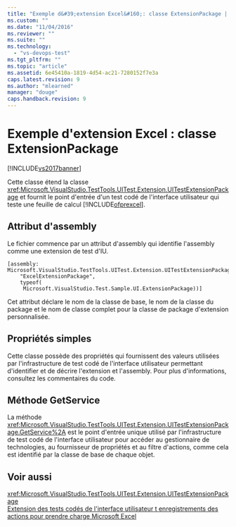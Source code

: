 ```yaml
---
title: "Exemple d&#39;extension Excel&#160;: classe ExtensionPackage | Microsoft Docs"
ms.custom: ""
ms.date: "11/04/2016"
ms.reviewer: ""
ms.suite: ""
ms.technology: 
  - "vs-devops-test"
ms.tgt_pltfrm: ""
ms.topic: "article"
ms.assetid: 6e45410a-1819-4d54-ac21-7280152f7e3a
caps.latest.revision: 9
ms.author: "mlearned"
manager: "douge"
caps.handback.revision: 9
---
```

# Exemple d&#39;extension Excel&#160;: classe ExtensionPackage
[!INCLUDE[vs2017banner](../code-quality/includes/vs2017banner.md)]

Cette classe étend la classe <xref:Microsoft.VisualStudio.TestTools.UITest.Extension.UITestExtensionPackage> et fournit le point d'entrée d'un test codé de l'interface utilisateur qui teste une feuille de calcul [!INCLUDE[ofprexcel](../test/includes/ofprexcel_md.md)].  
  
## Attribut d'assembly  
 Le fichier commence par un attribut d'assembly qui identifie l'assembly comme une extension de test d'IU.  
  
```  
[assembly: Microsoft.VisualStudio.TestTools.UITest.Extension.UITestExtensionPackage(  
    "ExcelExtensionPackage",  
    typeof(  
     Microsoft.VisualStudio.Test.Sample.UI.ExtensionPackage))]  
```  
  
 Cet attribut déclare le nom de la classe de base, le nom de la classe du package et le nom de classe complet pour la classe de package d'extension personnalisée.  
  
## Propriétés simples  
 Cette classe possède des propriétés qui fournissent des valeurs utilisées par l'infrastructure de test codé de l'interface utilisateur permettant d'identifier et de décrire l'extension et l'assembly.  Pour plus d'informations, consultez les commentaires du code.  
  
## Méthode GetService  
 La méthode <xref:Microsoft.VisualStudio.TestTools.UITest.Extension.UITestExtensionPackage.GetService%2A> est le point d'entrée unique utilisé par l'infrastructure de test codé de l'interface utilisateur pour accéder au gestionnaire de technologies, au fournisseur de propriétés et au filtre d'actions, comme cela est identifié par la classe de base de chaque objet.  
  
## Voir aussi  
 <xref:Microsoft.VisualStudio.TestTools.UITest.Extension.UITestExtensionPackage>   
 [Extension des tests codés de l'interface utilisateur t enregistrements des actions pour prendre charge Microsoft Excel](../test/extending-coded-ui-tests-and-action-recordings-to-support-microsoft-excel.md)